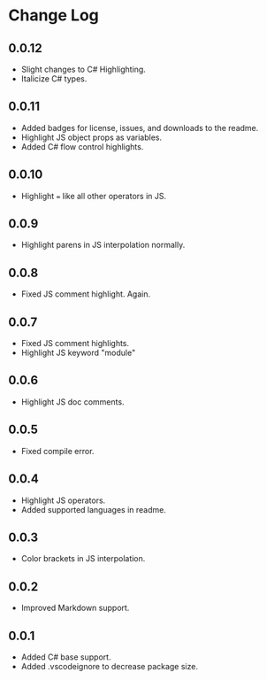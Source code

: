 # Change Log

## 0.0.12
- Slight changes to C# Highlighting.
- Italicize C# types.

## 0.0.11
- Added badges for license, issues, and downloads to the readme.
- Highlight JS object props as variables.
- Added C# flow control highlights.

## 0.0.10
- Highlight `=` like all other operators in JS.

## 0.0.9
- Highlight parens in JS interpolation normally.

## 0.0.8
- Fixed JS comment highlight. Again.

## 0.0.7
- Fixed JS comment highlights.
- Highlight JS keyword "module"

## 0.0.6
- Highlight JS doc comments.

## 0.0.5
- Fixed compile error.

## 0.0.4
- Highlight JS operators.
- Added supported languages in readme.

## 0.0.3
- Color brackets in JS interpolation.

## 0.0.2
- Improved Markdown support.

## 0.0.1
- Added C# base support.
- Added .vscodeignore to decrease package size.
